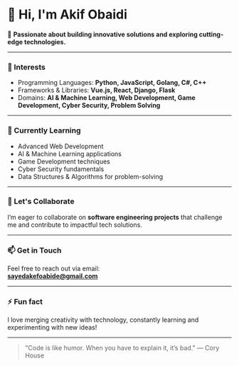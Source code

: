# 👋 Hi, I'm Akif Obaidi

🚀 **Passionate about building innovative solutions and exploring cutting-edge technologies.**

---

### 👀 Interests
- Programming Languages: **Python, JavaScript, Golang, C#, C++**
- Frameworks & Libraries: **Vue.js, React, Django, Flask**
- Domains: **AI & Machine Learning, Web Development, Game Development, Cyber Security, Problem Solving**

---

### 🌱 Currently Learning
- Advanced Web Development
- AI & Machine Learning applications
- Game Development techniques
- Cyber Security fundamentals
- Data Structures & Algorithms for problem-solving

---

### 💞️ Let's Collaborate
I’m eager to collaborate on **software engineering projects** that challenge me and contribute to impactful tech solutions.

---

### 📫 Get in Touch
Feel free to reach out via email:  
**sayedakefoabide@gmail.com**

---

### ⚡ Fun fact
I love merging creativity with technology, constantly learning and experimenting with new ideas!

---

> "Code is like humor. When you have to explain it, it’s bad." — Cory House
